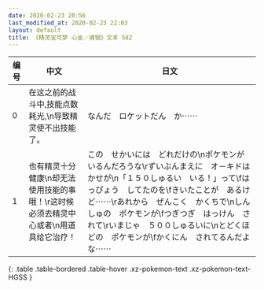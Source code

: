 ```yaml
---
date: 2020-02-23 20:56
last_modified_at: 2020-02-23 22:03
layout: default
title: 《精灵宝可梦 心金／魂银》文本 582
---
```

| 编号 | 中文 | 日文 |
| ---- | ---- | ---- |
| 0 | 在这之前的战斗中,技能点数耗光,\n导致精灵使不出技能了。 | なんだ　ロケットだん　か⋯⋯ |
| 1 | 也有精灵十分健康\n却无法使用技能的事哦！\r这时候必须去精灵中心或者\n用道具给它治疗！ | この　せかいには　どれだけの\nポケモンが　いるんだろうな\rずいぶんまえに　オ－キドはかせが\n「１５０しゅるい　いる！」って\fはっぴょう　してたのを\fきいたことが　あるけど⋯⋯\rあれから　ぜんこく　かくちで\nしんしゅの　ポケモンが\fつぎつぎ　はっけん　されて\rいまじゃ　５００しゅるいに\nとどくほどの　ポケモンが\fかくにん　されてるんだよな⋯⋯ |
{: .table .table-bordered .table-hover .xz-pokemon-text .xz-pokemon-text-HGSS }
